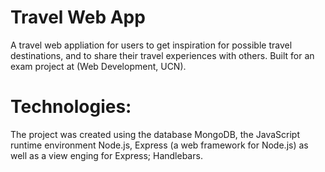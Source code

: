 # Travel Web App

A travel web appliation for users to get inspiration for possible travel destinations, and to share their travel experiences with others.
Built for an exam project at (Web Development, UCN).

# Technologies:
The project was created using the database MongoDB, the JavaScript runtime environment Node.js, Express (a web framework for Node.js) as well as a view enging for Express; Handlebars.

